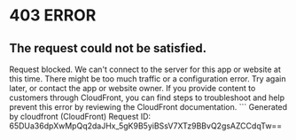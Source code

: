 # 403 ERROR

## The request could not be satisfied.

Request blocked. We can't connect to the server for this app or website at this time. There might be too much traffic or a configuration error. Try again later, or contact the app or website owner. If you provide content to customers through CloudFront, you can find steps to troubleshoot and help prevent this error by reviewing the CloudFront documentation. ```
Generated by cloudfront (CloudFront)
Request ID: 65DUa36dpXwMpQq2daJHx_5gK9B5yiBSsV7XTz9BBvQ2gsAZCCdqTw==

```

